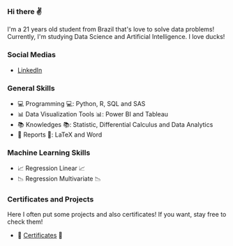 ### Hi there ✌

I'm a 21 years old student from Brazil that's love to solve data problems! Currently, I'm studying Data Science and Artificial Intelligence. I love ducks! 


### Social Medias 

- [LinkedIn](https://www.linkedin.com/in/victor-resende-508b75196/)


### General Skills

- 💻 Programming 💻: Python, R, SQL and SAS
- 📊 Data Visualization Tools 📊: Power BI and Tableau
- 📚 Knowledges 📚: Statistic, Differential Calculus and Data Analytics
- 📃 Reports 📃: LaTeX and Word

### Machine Learning Skills  
- 📈 Regression Linear 📈
- 📉 Regression Multivariate 📉

### Certificates and Projects 
Here I often put some projects and also certificates! If you want, stay free to check them! 

- 📂 [Certificates](https://github.com/victoresende19/Certificates) 📂

